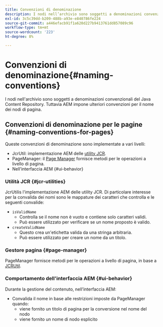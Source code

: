 ```yaml
---
title: Convenzioni di denominazione
description: I nodi nell’archivio sono soggetti a denominazioni convenzionali del Java Content Repository
exl-id: 3c5c39dd-b209-488b-a93e-e840786fe224
source-git-commit: a446efacb91f1a620d227b9413761dd857089c96
workflow-type: tm+mt
source-wordcount: '223'
ht-degree: 8%

---
```


# Convenzioni di denominazione{#naming-conventions}

I nodi nell&#39;archivio sono soggetti a denominazioni convenzionali del Java Content Repository. Tuttavia AEM impone ulteriori convenzioni per il nome dei nodi di pagina.

## Convenzioni di denominazione per le pagine {#naming-conventions-for-pages}

Queste convenzioni di denominazione sono implementate a vari livelli:

* JcrUtil: implementazione AEM delle [utility JCR](#jcr-utilities).
* PageManager: il [Page Manager](#page-manager) fornisce metodi per le operazioni a livello di pagina.
* Nell’interfaccia AEM {#ui-behavior}

### Utilità JCR {#jcr-utilities}

[](https://docs.adobe.com/content/help/en/experience-manager-cloud-service-javadoc/com/day/cq/commons/jcr/JcrUtil.html) JcrUtilis l&#39;implementazione AEM delle utility JCR. Di particolare interesse per la convalida dei nomi sono le mappature dei caratteri che controlla e le seguenti convalide:

* `isValidName`
   * Controlla se il nome non è vuoto e contiene solo caratteri validi.
   * Può essere utilizzato per verificare se un nome proposto è valido.
* `createValidName`
   * Questo crea un&#39;etichetta valida da una stringa arbitraria.
   * Può essere utilizzato per creare un nome da un titolo.

### Gestore pagina {#page-manager}

[](https://docs.adobe.com/content/help/en/experience-manager-cloud-service-javadoc/com/day/cq/wcm/api/PageManager.html) PageManager fornisce metodi per le operazioni a livello di pagina, in base a  [JCRUtil](#jcr-utilities).

### Comportamento dell&#39;interfaccia AEM {#ui-behavior}

Durante la gestione del contenuto, nell’interfaccia AEM:

* Convalida il nome in base alle restrizioni imposte da PageManager quando:
   * viene fornito un titolo di pagina per la conversione nel nome del nodo
   * viene fornito un nome di nodo esplicito
